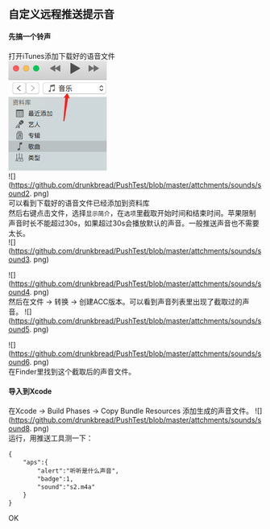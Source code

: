 ## 自定义远程推送提示音
#### 先搞一个铃声
打开iTunes添加下载好的语音文件   
![](https://github.com/drunkbread/PushTest/blob/master/attchments/sounds/sound1.png)  
![](https://github.com/drunkbread/PushTest/blob/master/attchments/sounds/sound2. png)   
可以看到下载好的语音文件已经添加到资料库   
然后右键点击文件，选择`显示简介`，在`选项`里截取开始时间和结束时间。苹果限制声音时长不能超过30s，如果超过30s会播放默认的声音。一般推送声音也不需要太长。   
![](https://github.com/drunkbread/PushTest/blob/master/attchments/sounds/sound3. png)     

![](https://github.com/drunkbread/PushTest/blob/master/attchments/sounds/sound4. png)     
然后在文件 -> 转换 -> 创建ACC版本。可以看到声音列表里出现了截取过的声音。
![](https://github.com/drunkbread/PushTest/blob/master/attchments/sounds/sound5. png)     

![](https://github.com/drunkbread/PushTest/blob/master/attchments/sounds/sound6. png)     
在Finder里找到这个截取后的声音文件。
####  导入到Xcode
在Xcode -> Build Phases -> Copy Bundle Resources 添加生成的声音文件。
![](https://github.com/drunkbread/PushTest/blob/master/attchments/sounds/sound8. png)    
运行，用推送工具测一下：   

```
{
    "aps":{
        "alert":"听听是什么声音",
        "badge":1,
        "sound":"s2.m4a"
    }
}
```    
OK




